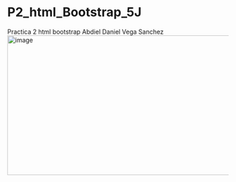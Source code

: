 # P2_html_Bootstrap_5J
Practica 2 html bootstrap Abdiel Daniel Vega Sanchez
<img width="731" height="318" alt="image" src="https://github.com/user-attachments/assets/f0156fd9-5220-4784-8374-b039f9faa910" />
